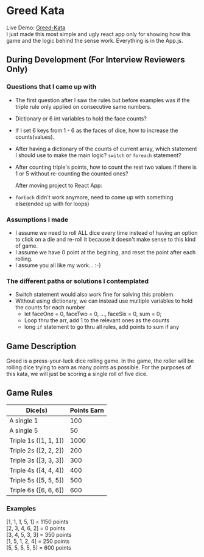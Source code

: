 # Greed Kata
Live Demo: [Greed-Kata](https://lewisyl.github.io/greed-kata/)\
I just made this most simple and ugly react app only for showing how this game and the logic behind the sense work. Everything is in the App.js.

## During Development (For Interview Reviewers Only)

### Questions that I came up with
- The first question after I saw the rules but before examples was if the triple rule only applied on consecutive same numbers. 
- Dictionary or 6 int variables to hold the face counts?
- If I set 6 keys from 1 - 6 as the faces of dice, how to increase the counts(values).
- After having a dictionary of the counts of current array, which statement I should use to make the main logic? `switch` or `foreach` statement?
- After counting triple's points, how to count the rest two values if there is 1 or 5 without re-counting the counted ones?

   After moving project to React App:
- `forEach` didn't work anymore, need to come up with something else(ended up with for loops)

### Assumptions I made
- I assume we need to roll ALL dice every time instead of having an option to click on a die and re-roll it because it doesn't make sense to this kind of game.
- I assume we have 0 point at the begining, and reset the point after each rolling. 
- I assume you all like my work... :-)


### The different paths or solutions I contemplated
- Switch statement would also work fine for solving this problem.
- Without using dictionary, we can instead use multiple variables to hold the counts for each number
    - let faceOne = 0, faceTwo = 0, ..., faceSix = 0, sum = 0;
    - Loop thru the arr, add 1 to the relevant ones as the counts
    - long `if` statement to go thru all rules, add points to sum if any

## Game Description

Greed is a press-your-luck dice rolling game. In the game, the roller will be rolling dice trying to earn as many points as possible. For the purposes of this kata, we will just be scoring a single roll of five dice.

## Game Rules

Dice(s)                 | Points Earn
----------------------- | -----------
A single 1              | 100
A single 5              | 50
Triple 1s (\[1, 1, 1\]) | 1000
Triple 2s (\[2, 2, 2\]) | 200
Triple 3s (\[3, 3, 3\]) | 300
Triple 4s (\[4, 4, 4\]) | 400
Triple 5s (\[5, 5, 5\]) | 500
Triple 6s (\[6, 6, 6\]) | 600

### Examples

\[1, 1, 1, 5, 1\] = 1150 points\
\[2, 3, 4, 6, 2\] = 0 points\
\[3, 4, 5, 3, 3\] = 350 points\
\[1, 5, 1, 2, 4\] = 250 points\
\[5, 5, 5, 5, 5\] = 600 points